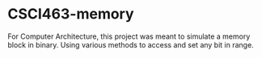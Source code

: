 # CSCI463-memory
For Computer Architecture, this project was meant to simulate a memory block in binary. Using various methods to access and set any bit in range.
